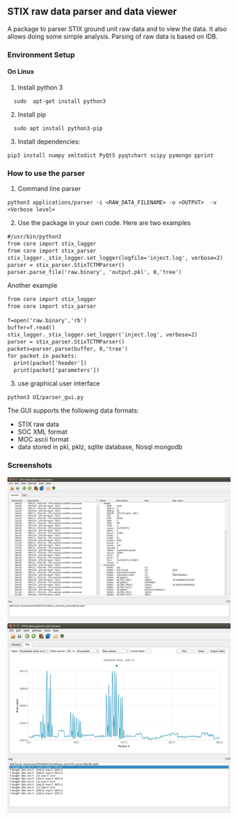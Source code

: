 ## STIX raw data parser and data viewer

A package to parser STIX ground unit raw data and to view the data. It also allows doing some simple analysis. 
Parsing of raw data is based on IDB.  

### Environment Setup

#### On Linux 
1. Install python 3
  ```
    sudo  apt-get install python3
  ```
2. Install pip
  ```
    sudo apt install python3-pip
  ```
3. Install dependencies:
```
pip3 install numpy xmltodict PyQt5 pyqtchart scipy pymongo pprint
```


### How to use the parser
1. Command line parser
```
python3 applications/parser -i <RAW_DATA_FILENAME> -o <OUTPUT>  -v  <Verbose level>
```


2. Use the package in your own code.  Here are two examples

```
#/usr/bin/python3 
from core import stix_logger
from core import stix_parser
stix_logger._stix_logger.set_logger(logfile='inject.log', verbose=2)
parser = stix_parser.StixTCTMParser()
parser.parse_file('raw.binary', 'output.pkl', 0,'tree')
```
Another example

```
from core import stix_logger
from core import stix_parser

f=open('raw.binary','rb')
buffer=f.read()
stix_logger._stix_logger.set_logger('inject.log', verbose=2)
parser = stix_parser.StixTCTMParser()
packets=parser.parse(buffer, 0,'tree')
for packet in packets:
  print(packet['header'])
  print(packet['parameters'])
```





 
  

3. use graphical user interface 
````
python3 UI/parser_gui.py
````
The GUI supports the following data formats:
- STIX raw data
- SOC XML format
- MOC ascii format
- data stored in  pkl, pklz, sqlite database, Nosql mongodb

### Screenshots

![GU data parser GUI](screenshots/stix_parser_1.jpg)
![GU data parser GUI](screenshots/stix_parser_2.jpg)
